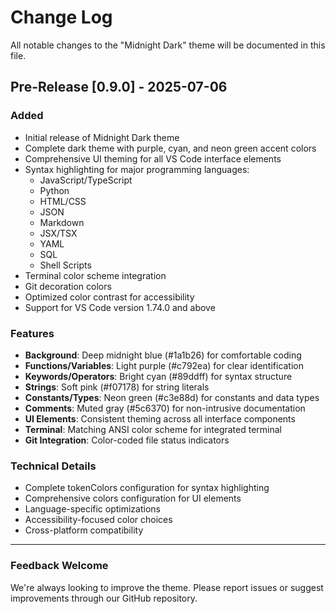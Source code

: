 # Change Log

All notable changes to the "Midnight Dark" theme will be documented in this file.

## Pre-Release [0.9.0] - 2025-07-06

### Added

- Initial release of Midnight Dark theme
- Complete dark theme with purple, cyan, and neon green accent colors
- Comprehensive UI theming for all VS Code interface elements
- Syntax highlighting for major programming languages:
  - JavaScript/TypeScript
  - Python
  - HTML/CSS
  - JSON
  - Markdown
  - JSX/TSX
  - YAML
  - SQL
  - Shell Scripts
- Terminal color scheme integration
- Git decoration colors
- Optimized color contrast for accessibility
- Support for VS Code version 1.74.0 and above

### Features

- **Background**: Deep midnight blue (#1a1b26) for comfortable coding
- **Functions/Variables**: Light purple (#c792ea) for clear identification
- **Keywords/Operators**: Bright cyan (#89ddff) for syntax structure
- **Strings**: Soft pink (#f07178) for string literals
- **Constants/Types**: Neon green (#c3e88d) for constants and data types
- **Comments**: Muted gray (#5c6370) for non-intrusive documentation
- **UI Elements**: Consistent theming across all interface components
- **Terminal**: Matching ANSI color scheme for integrated terminal
- **Git Integration**: Color-coded file status indicators

### Technical Details

- Complete tokenColors configuration for syntax highlighting
- Comprehensive colors configuration for UI elements
- Language-specific optimizations
- Accessibility-focused color choices
- Cross-platform compatibility

---

### Feedback Welcome

We're always looking to improve the theme. Please report issues or suggest improvements through our GitHub repository.
